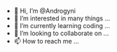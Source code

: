 - 👋 Hi, I’m @Androgyni
- 👀 I’m interested in many things ...
- 🌱 I’m currently learning coding ...
- 💞️ I’m looking to collaborate on ...
- 📫 How to reach me ...

<!---
Androgyni/Androgyni is a ✨ special ✨ repository because its `README.md` (this file) appears on your GitHub profile.
You can click the Preview link to take a look at your changes.
--->
